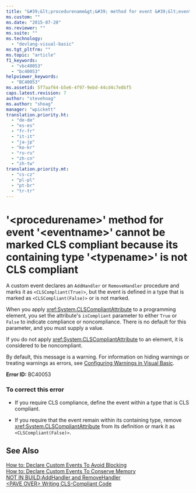 ```yaml
---
title: "&#39;&lt;procedurename&gt;&#39; method for event &#39;&lt;eventname&gt;&#39; cannot be marked CLS compliant because its containing type &#39;&lt;typename&gt;&#39; is not CLS compliant | Microsoft Docs"
ms.custom: ""
ms.date: "2015-07-20"
ms.reviewer: ""
ms.suite: ""
ms.technology: 
  - "devlang-visual-basic"
ms.tgt_pltfrm: ""
ms.topic: "article"
f1_keywords: 
  - "vbc40053"
  - "bc40053"
helpviewer_keywords: 
  - "BC40053"
ms.assetid: 5f7aaf64-b5e6-4f97-9ebd-44cd4c7e8bf5
caps.latest.revision: 7
author: "stevehoag"
ms.author: "shoag"
manager: "wpickett"
translation.priority.ht: 
  - "de-de"
  - "es-es"
  - "fr-fr"
  - "it-it"
  - "ja-jp"
  - "ko-kr"
  - "ru-ru"
  - "zh-cn"
  - "zh-tw"
translation.priority.mt: 
  - "cs-cz"
  - "pl-pl"
  - "pt-br"
  - "tr-tr"
---
```

# &#39;&lt;procedurename&gt;&#39; method for event &#39;&lt;eventname&gt;&#39; cannot be marked CLS compliant because its containing type &#39;&lt;typename&gt;&#39; is not CLS compliant
A custom event declares an `AddHandler` or `RemoveHandler` procedure and marks it as `<CLSCompliant(True)>`, but the event is defined in a type that is marked as `<CLSCompliant(False)>` or is not marked.  
  
 When you apply <xref:System.CLSCompliantAttribute> to a programming element, you set the attribute's `isCompliant` parameter to either `True` or `False` to indicate compliance or noncompliance. There is no default for this parameter, and you must supply a value.  
  
 If you do not apply <xref:System.CLSCompliantAttribute> to an element, it is considered to be noncompliant.  
  
 By default, this message is a warning. For information on hiding warnings or treating warnings as errors, see [Configuring Warnings in Visual Basic](../ide/configuring-warnings-in-visual-basic.md).  
  
 **Error ID:** BC40053  
  
### To correct this error  
  
-   If you require CLS compliance, define the event within a type that is CLS compliant.  
  
-   If you require that the event remain within its containing type, remove <xref:System.CLSCompliantAttribute> from its definition or mark it as `<CLSCompliant(False)>`.  
  
## See Also  
 [How to: Declare Custom Events To Avoid Blocking](http://msdn.microsoft.com/Library/998b6a90-67c5-4d2c-8b11-366d3e355505)   
 [How to: Declare Custom Events To Conserve Memory](http://msdn.microsoft.com/Library/87ebee87-260c-462f-979c-407874debd19)   
 [NOT IN BUILD:AddHandler and RemoveHandler](http://msdn.microsoft.com/en-us/a7a24bd2-519a-46fe-8a2c-2b9df2ca28ef)   
 [\<PAVE OVER> Writing CLS-Compliant Code](http://msdn.microsoft.com/en-us/4c705105-69a2-4e5e-b24e-0633bc32c7f3)